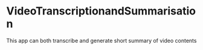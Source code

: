 # VideoTranscriptionandSummarisation
This app can both transcribe and generate short summary of video contents
